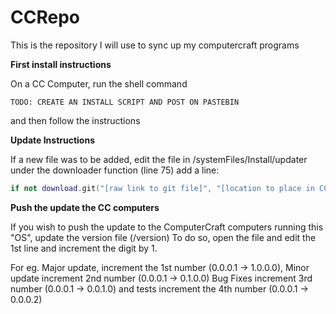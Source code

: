 # CCRepo
This is the repository I will use to sync up my computercraft programs

**First install instructions**

On a CC Computer, run the shell command


```shell
TODO: CREATE AN INSTALL SCRIPT AND POST ON PASTEBIN
```


and then follow the instructions


**Update Instructions**


If a new file was to be added, edit the file in /systemFiles/Install/updater under the downloader function (line 75)
add a line:


```lua
if not download.git("[raw link to git file]", "[location to place in CC com]") then return errMess end
```


**Push the update the CC computers**


If you wish to push the update to the ComputerCraft computers running this "OS", update the version file (/version)
To do so, open the file and edit the 1st line and increment the digit by 1.


For eg. Major update, increment the 1st number (0.0.0.1 -> 1.0.0.0), Minor update increment 2nd number (0.0.0.1 -> 0.1.0.0)
Bug Fixes increment 3rd number (0.0.0.1 -> 0.0.1.0) and tests increment the 4th number (0.0.0.1 -> 0.0.0.2)
